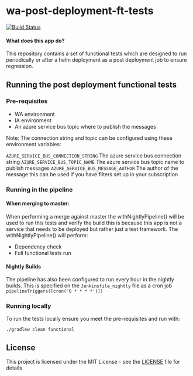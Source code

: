 # wa-post-deployment-ft-tests

[![Build Status](https://travis-ci.org/hmcts/wa-post-deployment-ft-tests.svg?branch=master)](https://travis-ci.org/hmcts/wa-post-deployment-ft-tests)

#### What does this app do?

This repository contains a set of functional tests which are designed to run periodically or after a helm deployment as a post deployment job to ensure regression.

## Running the post deployment functional tests

### Pre-requisites

- WA environment
- IA environment
- An azure service bus topic where to publish the messages 

Note: The connection string and topic can be configured using these environment variables:

`AZURE_SERVICE_BUS_CONNECTION_STRING` The azure service bus connection string
`AZURE_SERVICE_BUS_TOPIC_NAME` The azure service bus topic name to publish messages 
`AZURE_SERVICE_BUS_MESSAGE_AUTHOR` The author of the message this can be used if you have filters set up in your subscription

### Running in the pipeline

#### When merging to master:
When performing a merge against master the withNightlyPipeline() will be used to run this tests and verify the build this is because this app is not a service that needs to be deployed but rather just a test framework.
The withNightlyPipeline() will perform:

- Dependency check
- Full functional tests run

#### Nightly Builds
The pipeline has also been configured to run every hour in the nightly builds. 
This is specified on the `Jenkinsfile_nightly` file as a cron job `pipelineTriggers([cron('0 * * * *')])`

### Running locally

To run the tests locally ensure you meet the pre-requisites and run with:
```shell
./gradlew clean functional
```
## License

This project is licensed under the MIT License - see the [LICENSE](LICENSE) file for details
